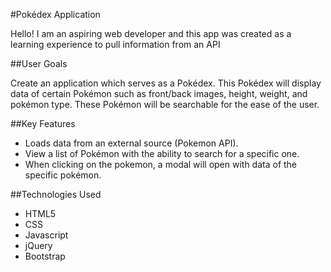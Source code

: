 
#Pokédex Application

Hello! I am an aspiring web developer and this app was created as a learning experience to pull information from an API

##User Goals

Create an application which serves as a Pokédex. This Pokédex will display data of certain Pokémon such as front/back images, height, weight, and pokémon type. These Pokémon will be searchable for the ease of the user.

##Key Features

-  Loads data from an external source (Pokemon API).
-  View a list of Pokémon with the ability to search for a specific one.
-  When clicking on the pokemon, a modal will open with data of the specific pokémon.

##Technologies Used
- HTML5
- CSS
- Javascript
- jQuery
- Bootstrap
